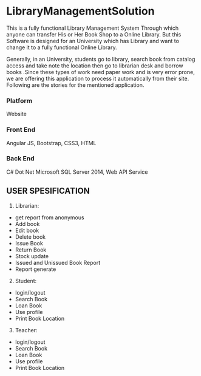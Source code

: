 # LibraryManagementSolution
This is a fully functional Library Management System Through which anyone can transfer His or Her Book Shop to a Online Library. But this Software is designed for an University which has Library and want to change it to a fully functional Online Library.

Generally, in an University, students go to library, search book from catalog access and take note the location then go to librarian desk and borrow books .Since these types of work need paper work and is very error prone, we are offering this application to process it automatically from their site. Following are the stories for the mentioned application. 

### Platform
Website

### Front End
Angular JS, Bootstrap, CSS3, HTML

### Back End
C# Dot Net Microsoft SQL Server 2014, Web API Service

## USER SPESIFICATION
1. Librarian:
- get report from anonymous
- Add book
- Edit book
- Delete book 
- Issue Book
- Return Book
- Stock update
- Issued and Unissued Book Report
- Report generate

2. Student:
- login/logout 
- Search Book
- Loan Book
- Use profile
- Print Book Location

3. Teacher:
- login/logout 
- Search Book
- Loan Book
- Use profile
- Print Book Location
